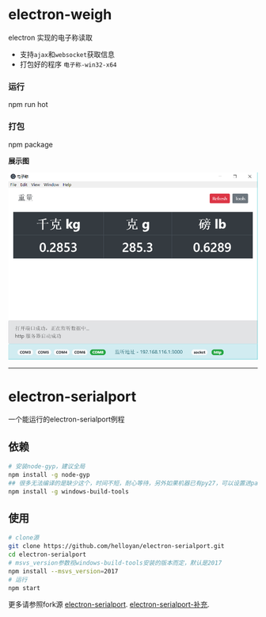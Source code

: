 # electron-weigh
electron 实现的电子称读取
- 支持`ajax`和`websocket`获取信息
- 打包好的程序 `电子称-win32-x64`

### 运行
npm run hot

### 打包
npm package

**展示图**

![Image text](https://github.com/caoxiemeihao/electron-weigh/blob/master/show-img/show-img.png?raw=true)

---
# electron-serialport

一个能运行的electron-serialport例程

## 依赖

```bash
# 安装node-gyp，建议全局
npm install -g node-gyp
## 很多无法编译的是缺少这个，时间不短，耐心等待，另外如果机器已有py27，可以设置进path，安装时会自动跳过
npm install -g windows-build-tools
```

## 使用

```bash
# clone源
git clone https://github.com/helloyan/electron-serialport.git
cd electron-serialport
# msvs_version参数视windows-build-tools安装的版本而定，默认是2017
npm install --msvs_version=2017
# 运行
npm start
```

更多请参照fork源 [electron-serialport](https://github.com/nodebots/electron-serialport).
[electron-serialport-补充](https://github.com/helloyan/electron-serialport).

